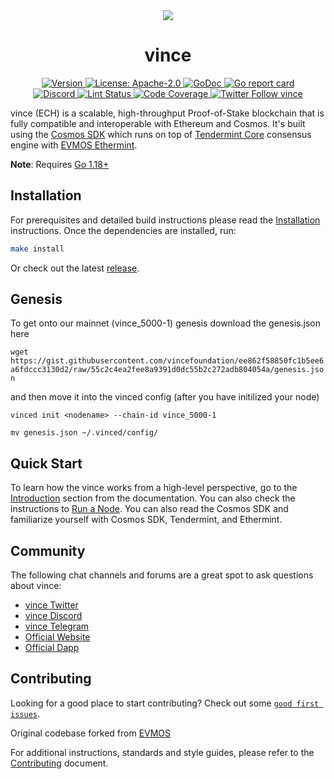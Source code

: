 <!--
parent:
  order: false
-->

<div align="center">
  <img src="https://user-images.githubusercontent.com/102999403/161656793-7a826432-de47-46ea-b212-72907f462b7d.gif" />
  <h1> vince </h1>
</div>

<!-- TODO: add banner -->
<!-- ![banner](docs/ethermint.jpg) -->

<div align="center">
  <a href="https://github.com/AyrisDev/VinceFinance/releases/latest">
    <img alt="Version" src="https://img.shields.io/github/tag/vincefoundation/vince.svg" />
  </a>
  <a href="https://github.com/AyrisDev/VinceFinance/blob/main/LICENSE">
    <img alt="License: Apache-2.0" src="https://img.shields.io/github/license/vincefoundation/vince.svg" />
  </a>
  <a href="https://pkg.go.dev/github.com/AyrisDev/VinceFinance">
    <img alt="GoDoc" src="https://godoc.org/github.com/AyrisDev/VinceFinance?status.svg" />
  </a>
  <a href="https://goreportcard.com/report/github.com/AyrisDev/VinceFinance">
    <img alt="Go report card" src="https://goreportcard.com/badge/github.com/AyrisDev/VinceFinance"/>
  </a>
</div>
<div align="center">
  <a href="https://discord.gg/ArXNfK99ae">
    <img alt="Discord" src="https://img.shields.io/discord/962917488180490250.svg" />
  </a>
  <a href="https://github.com/AyrisDev/VinceFinance/actions?query=branch%3Amain+workflow%3ALint">
    <img alt="Lint Status" src="https://github.com/AyrisDev/VinceFinance/actions/workflows/lint.yml/badge.svg?branch=main" />
  </a>
  <a href="https://codecov.io/gh/vincefoundation/vince">
    <img alt="Code Coverage" src="https://codecov.io/gh/vincefoundation/vince/branch/main/graph/badge.svg" />
  </a>
  <a href="https://twitter.com/vinceFDN">
    <img alt="Twitter Follow vince" src="https://img.shields.io/twitter/follow/vinceFDN"/>
  </a>
</div>

vince (ECH) is a scalable, high-throughput Proof-of-Stake blockchain that is fully compatible and
interoperable with Ethereum and Cosmos. It's built using the [Cosmos SDK](https://github.com/cosmos/cosmos-sdk/) which runs on top of [Tendermint Core](https://github.com/tendermint/tendermint) consensus engine with [EVMOS Ethermint](https://github.com/evmos/ethermint).

**Note**: Requires [Go 1.18+](https://golang.org/dl/)

## Installation

For prerequisites and detailed build instructions please read the [Installation](https://docs.ech.network) instructions. Once the dependencies are installed, run:

```bash
make install
```

Or check out the latest [release](https://github.com/AyrisDev/VinceFinance/releases).

## Genesis
To get onto our mainnet (vince_5000-1) genesis download the genesis.json here

`wget https://gist.githubusercontent.com/vincefoundation/ee862f58850fc1b5ee6a6fdccc3130d2/raw/55c2c4ea2fee8a9391d0dc55b2c272adb804054a/genesis.json`

and then move it into the vinced config (after you have initilized your node)

`vinced init <nodename> --chain-id vince_5000-1`

`mv genesis.json ~/.vinced/config/`

## Quick Start

To learn how the vince works from a high-level perspective, go to the [Introduction](https://docs.ech.network) section from the documentation. You can also check the instructions to [Run a Node](https://docs.ech.network). You can also read the Cosmos SDK and familiarize yourself with Cosmos SDK, Tendermint, and Ethermint.

## Community

The following chat channels and forums are a great spot to ask questions about vince:

- [vince Twitter](https://twitter.com/vinceFDN)
- [vince Discord](https://discord.gg/ArXNfK99ae)
- [vince Telegram](https://t.me/vinceANN)
- [Official Website](https://ech.network)
- [Official Dapp](https://app.ech.network)

## Contributing

Looking for a good place to start contributing? Check out some [`good first issues`](https://github.com/AyrisDev/VinceFinance/issues?q=is%3Aopen+is%3Aissue+label%3A%22good+first+issue%22).

Original codebase forked from [EVMOS](https://github.com/evmos/evmos)

For additional instructions, standards and style guides, please refer to the [Contributing](./CONTRIBUTING.md) document.
